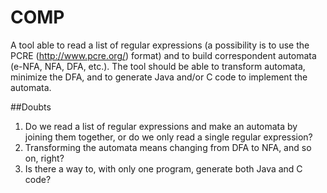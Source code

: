 # COMP
A tool able to read a list of regular expressions (a possibility is to use the PCRE (http://www.pcre.org/) format) and to build correspondent automata (e-NFA, NFA, DFA, etc.). The tool should be able to transform automata, minimize the DFA, and to generate Java and/or C code to implement the automata.

##Doubts
1. Do we read a list of regular expressions and make an automata by joining them together, or do we only read a single regular expression?
2. Transforming the automata means changing from DFA to NFA, and so on, right?
3. Is there a way to, with only one program, generate both Java and C code?
